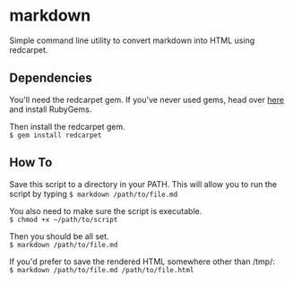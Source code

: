 markdown
========

Simple command line utility to convert markdown into HTML using redcarpet.

## Dependencies
You'll need the redcarpet gem. If you've never used gems, head over [here](https://rubygems.org) and install RubyGems.

Then install the redcarpet gem.    
`$ gem install redcarpet`

## How To
Save this script to a directory in your PATH. This will allow you to run the script by typing `$ markdown /path/to/file.md`

You also need to make sure the script is executable.    
`$ chmod +x ~/path/to/script`

Then you should be all set.    
`$ markdown /path/to/file.md`

If you'd prefer to save the rendered HTML somewhere other than /tmp/:    
`$ markdown /path/to/file.md /path/to/file.html`
